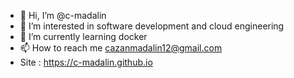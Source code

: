 - 👋 Hi, I’m @c-madalin
- 👀 I’m interested in software development and cloud engineering
- 🌱 I’m currently learning docker
- 📫 How to reach me cazanmadalin12@gmail.com
- Site : https://c-madalin.github.io


<!---
c-madalin/c-madalin is a ✨ special ✨ repository because its `README.md` (this file) appears on your GitHub profile.
You can click the Preview link to take a look at your changes.
--->
